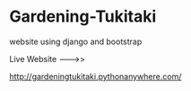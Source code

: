 # Gardening-Tukitaki
website using django and bootstrap

Live Website --->>

http://gardeningtukitaki.pythonanywhere.com/
